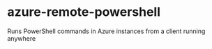 azure-remote-powershell
=======================

Runs PowerShell commands in Azure instances from a client running anywhere